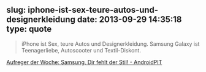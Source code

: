 slug: iphone-ist-sex-teure-autos-und-designerkleidung
date: 2013-09-29 14:35:18
type: quote
---

> iPhone ist Sex, teure Autos und Designerkleidung. Samsung Galaxy ist Teenagerliebe, Autoscooter und Textil-Diskont.

[Aufreger der Woche: Samsung, Dir fehlt der Stil! - AndroidPIT](http://www.androidpit.de/aufreger-der-woche-samsung)
